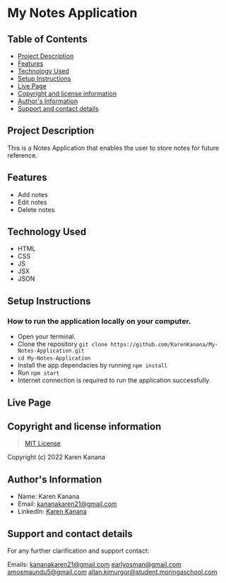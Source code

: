 # My Notes Application

## Table of Contents
- [Project Description](#project-description)
- [Features](#features)
- [Technology Used](#technology-used)
- [Setup Instructions](#setup-instructions)
- [Live Page](#live-page)
- [Copyright and license information](#copyright-and-license-information)
- [Author's Information](#authors-information)
- [Support and contact details](#support-and-contact-details)


## Project Description
This is a Notes Application that enables the user to store notes for future reference.


## Features
- Add notes
- Edit notes
- Delete notes

## Technology Used
- HTML
- CSS
- JS
- JSX
- JSON


## Setup Instructions

### How to run the application locally on your computer.
- Open your terminal.
- Clone the repository `git clone https://github.com/KarenKanana/My-Notes-Application.git`
- `cd My-Notes-Application`
- Install the app dependacies by running `npm install`
- Run `npm start`
- Internet connection is required to run the application successfully.


## Live Page
>  


## Copyright and license information
> [MIT License]()

Copyright (c) 2022 Karen Kanana


## Author's Information
- Name: Karen Kanana 
- Email: kananakaren21@gmail.com
- LinkedIn: [Karen Kanana](https://www.linkedin.com/in/karen-kanana-4b8a78205/)


## Support and contact details
For any further clarification and support contact:

Emails: kananakaren21@gmail.com
        earlyosman@gmail.com
        amosmaundu5@gmail.com
        allan.kimurgor@student.moringaschool.com



    